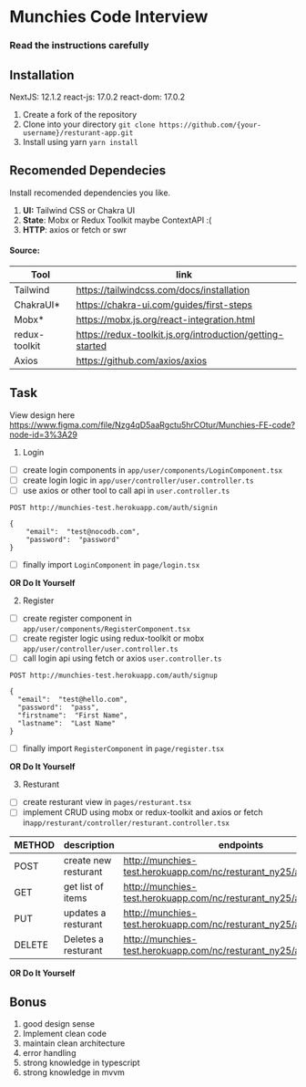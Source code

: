 # Munchies Code Interview
### Read the instructions carefully

## Installation
NextJS: 12.1.2
react-js: 17.0.2
react-dom: 17.0.2

1. Create a fork of the repository
2. Clone into your directory
`git clone https://github.com/{your-username}/resturant-app.git`
3. Install using yarn 
`yarn install`

## Recomended Dependecies
Install recomended dependencies  you like.
1. **UI:** Tailwind CSS or Chakra UI
2. **State**: Mobx or Redux Toolkit maybe ContextAPI :( 
3. **HTTP**: axios or fetch or swr

#### Source:
|Tool| link |
|--|--|
|Tailwind  | https://tailwindcss.com/docs/installation |
| ChakraUI* | https://chakra-ui.com/guides/first-steps |
| Mobx* | https://mobx.js.org/react-integration.html |
| redux-toolkit | https://redux-toolkit.js.org/introduction/getting-started |
| Axios | https://github.com/axios/axios |

## Task
View design here https://www.figma.com/file/Nzg4qD5aaRgctu5hrCOtur/Munchies-FE-code?node-id=3%3A29

1. Login
 - [ ] create login components in `app/user/components/LoginComponent.tsx`
 - [ ] create login logic in `app/user/controller/user.controller.ts`
 - [ ] use axios or other tool to call api in `user.controller.ts`
```
POST http://munchies-test.herokuapp.com/auth/signin

{
	"email":  "test@nocodb.com",
	"password":  "password"
}
```

 - [ ] finally import `LoginComponent` in `page/login.tsx` 

 **OR Do It Yourself**

    
 
2. Register
- [ ] create register component in `app/user/components/RegisterComponent.tsx`
- [ ]  create register logic using redux-toolkit or mobx `app/user/controller/user.controller.ts`
 - [ ] call login api using fetch or axios `user.controller.ts`
  ```
 POST http://munchies-test.herokuapp.com/auth/signup
 
 {
    "email":  "test@hello.com",
    "password":  "pass",
    "firstname":  "First Name",
    "lastname":  "Last Name"
 }
```
 - [ ] finally import `RegisterComponent` in `page/register.tsx` 
 
 **OR Do It Yourself**

3. Resturant
- [ ] create resturant view in `pages/resturant.tsx`
- [ ] implement CRUD using mobx or redux-toolkit and axios or fetch in`app/resturant/controller/resturant.controller.tsx`

|METHOD| description| endpoints| 
|--|--|--|
| POST | create new resturant | http://munchies-test.herokuapp.com/nc/resturant_ny25/api/v1/food| 
| GET | get list of items | http://munchies-test.herokuapp.com/nc/resturant_ny25/api/v1/food |
| PUT | updates a resturant | http://munchies-test.herokuapp.com/nc/resturant_ny25/api/v1/food/:id |
| DELETE | Deletes a resturant | http://munchies-test.herokuapp.com/nc/resturant_ny25/api/v1/food/:id | 
 **OR Do It Yourself**

## Bonus

1. good design sense
2. Implement clean code
3. maintain clean architecture
4. error handling
5. strong knowledge in typescript
6. strong knowledge in mvvm
